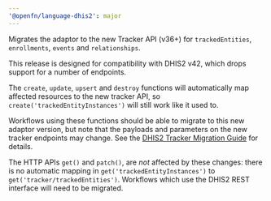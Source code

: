 ```yaml
---
'@openfn/language-dhis2': major
---
```


Migrates the adaptor to the new Tracker API (v36+) for `trackedEntities`,
`enrollments`, `events` and `relationships`.

This release is designed for compatibility with DHIS2 v42, which drops support
for a number of endpoints.

The `create`, `update`, `upsert` and `destroy` functions will automatically map
affected resources to the new tracker API, so `create('trackedEntityInstances')`
will still work like it used to.

Workflows using these functions should be able to migrate to this new adaptor
version, but note that the payloads and parameters on the new tracker endpoints
may change. See the
[DHIS2 Tracker Migration Guide](https://docs.dhis2.org/en/develop/using-the-api/dhis-core-version-241/tracker-deprecated.html#webapi_tracker_migration)
for details.

The HTTP APIs `get()` and `patch()`, are _not_ affected by these changes: there
is no automatic mapping in `get('trackedEntityInstances')` to
`get('tracker/trackedEntities')`. Workflows which use the DHIS2 REST interface
will need to be migrated.
